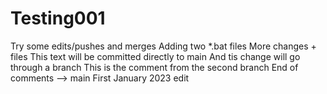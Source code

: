 # Testing001
Try some edits/pushes and merges
Adding two *.bat files
More changes + files
This text will be committed directly to main
And tis change will go through a branch
This is the comment from the second branch
End of comments --> main
First January 2023 edit